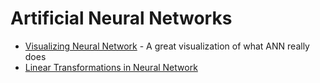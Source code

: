 # Artificial Neural Networks

- [Visualizing Neural Network](https://www.youtube.com/watch?v=UOvPeC8WOt8) - A great visualization of what ANN really does
- [Linear Transformations in Neural Network](https://atcold.github.io/pytorch-Deep-Learning/en/week01/01-3/)